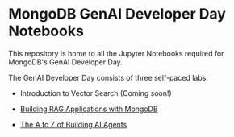 # MongoDB GenAI Developer Day Notebooks
This repository is home to all the Jupyter Notebooks required for MongoDB's GenAI Developer Day. 

The GenAI Developer Day consists of three self-paced labs:

* Introduction to Vector Search (Coming soon!)

* [Building RAG Applications with MongoDB](https://mongodb-developer.github.io/ai-rag-lab/)

* [The A to Z of Building AI Agents](https://mongodb-developer.github.io/ai-agents-lab/)
